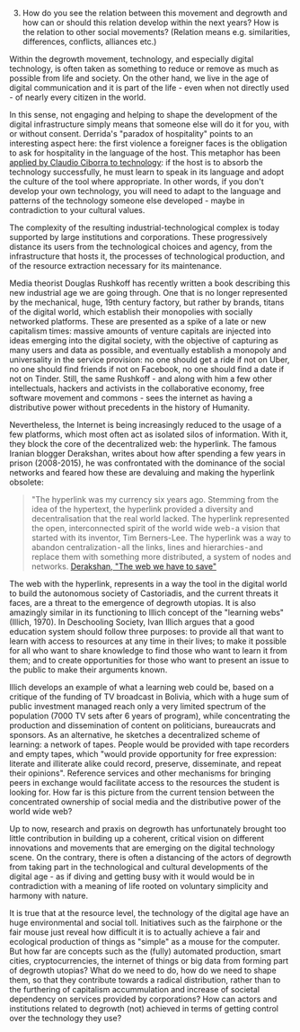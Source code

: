 3. How do you see the relation between this movement and degrowth and how can or should this relation develop within the next years? How is the relation to other social movements? (Relation means e.g. similarities, differences, conflicts, alliances etc.)

Within the degrowth movement, technology, and especially digital technology, is often taken as something to reduce or remove as much as possible from life and society. On the other hand, we live in the age of digital communication and it is part of the life - even when not directly used - of nearly every citizen in the world.

In this sense, not engaging and helping to shape the development of the digital infrastructure simply means that someone else will do it for you, with or without consent. Derrida's "paradox of hospitality" points to an interesting aspect here: the first violence a foreigner faces is the obligation to ask for hospitality in the language of the host. This metaphor has been [applied by Claudio Ciborra to technology](http://patterns.wiki.transformap.co/view/welcome-visitors/jon.patterns.wiki.transformap.co/welcome-visitors/jon.patterns.wiki.transformap.co/resources/jon.patterns.wiki.transformap.co/federated-wiki-resources/kate.au.fedwikihappening.net/hospitality-journal/kate.au.fedwikihappening.net/first-violence-to-foreigners/frances.uk.fedwikihappening.net/hospitality-and-hostility-to-technology): if the host is to absorb the technology successfully, he must learn to speak in its language and adopt the culture of the tool where appropriate. In other words, if you don't develop your own technology, you will need to adapt to the language and patterns of the technology someone else developed - maybe in contradiction to your cultural values.

The complexity of the resulting industrial-technological complex is today supported by large institutions and corporations. These progressively distance its users from the technological choices and agency, from the infrastructure that hosts it, the processes of technological production, and of the resource extraction necessary for its maintenance.

Media theorist Douglas Rushkoff has recently written a book describing this new industrial age we are going through. One that is no longer represented by the mechanical, huge, 19th century factory, but rather by brands, titans of the digital world, which establish their monopolies with socially networked platforms. These are presented as a spike of a late or new capitalism times: massive amounts of venture capitals are injected into ideas emerging into the digital society, with the objective of capturing as many users and data as possible, and eventually establish a monopoly and universality in the service provision: no one should get a ride if not on Uber, no one should find friends if not on Facebook, no one should find a date if not on Tinder. Still, the same Rushkoff - and along with him a few other intellectuals, hackers and activists in the collaborative economy, free software movement and commons - sees the internet as having a distributive power without precedents in the history of Humanity.

Nevertheless, the Internet is being increasingly reduced to the usage of a few platforms, which most often act as isolated silos of information. With it, they block the core of the decentralized web: the hyperlink. The famous Iranian blogger Derakshan, writes about how after spending a few years in prison (2008-2015), he was confrontated with the dominance of the social networks and feared how these are devaluing and making the hyperlink obsolete: 

> "The hyperlink was my currency six years ago. Stemming from the idea of the hypertext, the hyperlink provided a diversity and decentralisation that the real world lacked. The hyperlink represented the open, interconnected spirit of the world wide web - a vision that started with its inventor, Tim Berners-Lee. The hyperlink was a way to abandon centralization - all the links, lines and hierarchies - and replace them with something more distributed, a system of nodes and networks.
> [Derakshan, "The web we have to save"](https://medium.com/matter/the-web-we-have-to-save-2eb1fe15a426)

The web with the hyperlink, represents in a way the tool in the digital world to build the autonomous society of Castoriadis, and the current threats it faces, are a threat to the emergence of degrowth utopias. It is also amazingly similar in its functioning to Illich concept of the "learning webs" (Illich, 1970). In Deschooling Society, Ivan Illich argues that a good education system should follow three purposes: to provide all that want to learn with access to resources at any time in their lives; to make it possible for all who want to share knowledge to find those who want to learn it from them; and to create opportunities for those who want to present an issue to the public to make their arguments known. 

Illich develops an example of what a learning web could be, based on a critique of the funding of TV broadcast in Bolivia, which with a huge sum of public investment managed reach only a very limited spectrum of the population (7000 TV sets after 6 years of program), while concentrating the production and dissemination of content on politicians, bureaucrats and sponsors. As an alternative, he sketches a decentralized scheme of learning: a network of tapes. People would be provided with tape recorders and empty tapes, which "would provide opportunity for free expression: literate and illiterate alike could record, preserve, disseminate, and repeat their opinions". Reference services and other mechanisms for bringing peers in exchange would facilitate access to the resources the student is looking for. How far is this picture from the current tension between the concentrated ownership of social media and the distributive power of the world wide web?

Up to now, research and praxis on degrowth has unfortunately brought too little contribution in building up a coherent, critical vision on different innovations and movements that are emerging on the digital technology scene. On the contrary, there is often a distancing of the actors of degrowth from taking part in the technological and cultural developments of the digital age - as if diving and getting busy with it would would be in contradiction with a meaning of life rooted on voluntary simplicity and harmony with nature.

It is true that at the resource level, the technology of the digital age have an huge environmental and social toll. Initiatives such as the fairphone or the fair mouse just reveal how difficult it is to actually achieve a fair and ecological production of things as "simple" as a mouse for the computer. But how far are concepts such as the (fully) automated production, smart cities, cryptocurrencies, the internet of things or big data from forming part of degrowth utopias? What do we need to do, how do we need to shape them, so that they contribute towards a radical distribution, rather than to the furthering of capitalism accummulation and increase of societal dependency on services provided by corporations? How can actors and institutions related to degrowth (not) achieved in terms of getting control over the technology they use? 
